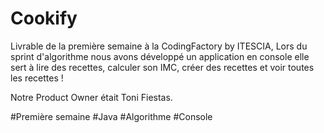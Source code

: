 # Cookify

Livrable de la première semaine à la CodingFactory by ITESCIA,
Lors du sprint d'algorithme nous avons développé un application en console
elle sert à lire des recettes, calculer son IMC, créer des recettes et voir toutes les recettes !

Notre Product Owner était Toni Fiestas.

#Première semaine  #Java   #Algorithme   #Console
